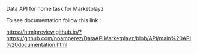 Data API for home task for Marketplayz

To see documentation follow this link :

https://htmlpreview.github.io/?https://github.com/noamperez/DataAPIMarketplayz/blob/API/main%20API%20documentation.html
